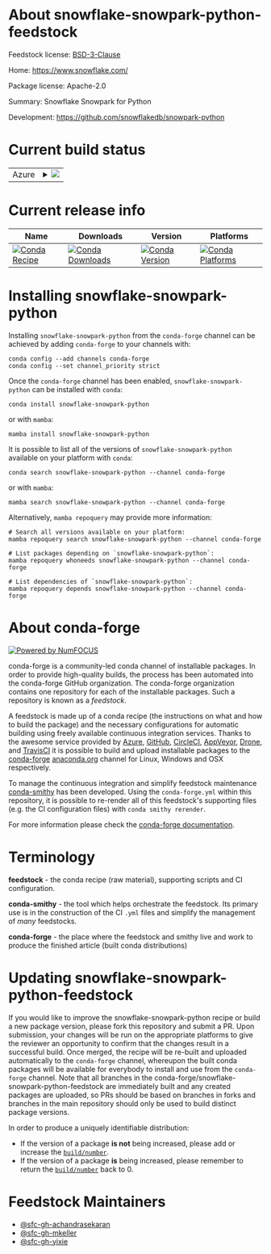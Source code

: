 About snowflake-snowpark-python-feedstock
=========================================

Feedstock license: [BSD-3-Clause](https://github.com/conda-forge/snowflake-snowpark-python-feedstock/blob/main/LICENSE.txt)

Home: https://www.snowflake.com/

Package license: Apache-2.0

Summary: Snowflake Snowpark for Python

Development: https://github.com/snowflakedb/snowpark-python

Current build status
====================


<table>
    
  <tr>
    <td>Azure</td>
    <td>
      <details>
        <summary>
          <a href="https://dev.azure.com/conda-forge/feedstock-builds/_build/latest?definitionId=18138&branchName=main">
            <img src="https://dev.azure.com/conda-forge/feedstock-builds/_apis/build/status/snowflake-snowpark-python-feedstock?branchName=main">
          </a>
        </summary>
        <table>
          <thead><tr><th>Variant</th><th>Status</th></tr></thead>
          <tbody><tr>
              <td>linux_64_python3.10.____cpython</td>
              <td>
                <a href="https://dev.azure.com/conda-forge/feedstock-builds/_build/latest?definitionId=18138&branchName=main">
                  <img src="https://dev.azure.com/conda-forge/feedstock-builds/_apis/build/status/snowflake-snowpark-python-feedstock?branchName=main&jobName=linux&configuration=linux%20linux_64_python3.10.____cpython" alt="variant">
                </a>
              </td>
            </tr><tr>
              <td>linux_64_python3.11.____cpython</td>
              <td>
                <a href="https://dev.azure.com/conda-forge/feedstock-builds/_build/latest?definitionId=18138&branchName=main">
                  <img src="https://dev.azure.com/conda-forge/feedstock-builds/_apis/build/status/snowflake-snowpark-python-feedstock?branchName=main&jobName=linux&configuration=linux%20linux_64_python3.11.____cpython" alt="variant">
                </a>
              </td>
            </tr><tr>
              <td>linux_64_python3.8.____cpython</td>
              <td>
                <a href="https://dev.azure.com/conda-forge/feedstock-builds/_build/latest?definitionId=18138&branchName=main">
                  <img src="https://dev.azure.com/conda-forge/feedstock-builds/_apis/build/status/snowflake-snowpark-python-feedstock?branchName=main&jobName=linux&configuration=linux%20linux_64_python3.8.____cpython" alt="variant">
                </a>
              </td>
            </tr><tr>
              <td>linux_64_python3.9.____cpython</td>
              <td>
                <a href="https://dev.azure.com/conda-forge/feedstock-builds/_build/latest?definitionId=18138&branchName=main">
                  <img src="https://dev.azure.com/conda-forge/feedstock-builds/_apis/build/status/snowflake-snowpark-python-feedstock?branchName=main&jobName=linux&configuration=linux%20linux_64_python3.9.____cpython" alt="variant">
                </a>
              </td>
            </tr><tr>
              <td>osx_64_python3.10.____cpython</td>
              <td>
                <a href="https://dev.azure.com/conda-forge/feedstock-builds/_build/latest?definitionId=18138&branchName=main">
                  <img src="https://dev.azure.com/conda-forge/feedstock-builds/_apis/build/status/snowflake-snowpark-python-feedstock?branchName=main&jobName=osx&configuration=osx%20osx_64_python3.10.____cpython" alt="variant">
                </a>
              </td>
            </tr><tr>
              <td>osx_64_python3.11.____cpython</td>
              <td>
                <a href="https://dev.azure.com/conda-forge/feedstock-builds/_build/latest?definitionId=18138&branchName=main">
                  <img src="https://dev.azure.com/conda-forge/feedstock-builds/_apis/build/status/snowflake-snowpark-python-feedstock?branchName=main&jobName=osx&configuration=osx%20osx_64_python3.11.____cpython" alt="variant">
                </a>
              </td>
            </tr><tr>
              <td>osx_64_python3.8.____cpython</td>
              <td>
                <a href="https://dev.azure.com/conda-forge/feedstock-builds/_build/latest?definitionId=18138&branchName=main">
                  <img src="https://dev.azure.com/conda-forge/feedstock-builds/_apis/build/status/snowflake-snowpark-python-feedstock?branchName=main&jobName=osx&configuration=osx%20osx_64_python3.8.____cpython" alt="variant">
                </a>
              </td>
            </tr><tr>
              <td>osx_64_python3.9.____cpython</td>
              <td>
                <a href="https://dev.azure.com/conda-forge/feedstock-builds/_build/latest?definitionId=18138&branchName=main">
                  <img src="https://dev.azure.com/conda-forge/feedstock-builds/_apis/build/status/snowflake-snowpark-python-feedstock?branchName=main&jobName=osx&configuration=osx%20osx_64_python3.9.____cpython" alt="variant">
                </a>
              </td>
            </tr><tr>
              <td>win_64_python3.10.____cpython</td>
              <td>
                <a href="https://dev.azure.com/conda-forge/feedstock-builds/_build/latest?definitionId=18138&branchName=main">
                  <img src="https://dev.azure.com/conda-forge/feedstock-builds/_apis/build/status/snowflake-snowpark-python-feedstock?branchName=main&jobName=win&configuration=win%20win_64_python3.10.____cpython" alt="variant">
                </a>
              </td>
            </tr><tr>
              <td>win_64_python3.11.____cpython</td>
              <td>
                <a href="https://dev.azure.com/conda-forge/feedstock-builds/_build/latest?definitionId=18138&branchName=main">
                  <img src="https://dev.azure.com/conda-forge/feedstock-builds/_apis/build/status/snowflake-snowpark-python-feedstock?branchName=main&jobName=win&configuration=win%20win_64_python3.11.____cpython" alt="variant">
                </a>
              </td>
            </tr><tr>
              <td>win_64_python3.8.____cpython</td>
              <td>
                <a href="https://dev.azure.com/conda-forge/feedstock-builds/_build/latest?definitionId=18138&branchName=main">
                  <img src="https://dev.azure.com/conda-forge/feedstock-builds/_apis/build/status/snowflake-snowpark-python-feedstock?branchName=main&jobName=win&configuration=win%20win_64_python3.8.____cpython" alt="variant">
                </a>
              </td>
            </tr><tr>
              <td>win_64_python3.9.____cpython</td>
              <td>
                <a href="https://dev.azure.com/conda-forge/feedstock-builds/_build/latest?definitionId=18138&branchName=main">
                  <img src="https://dev.azure.com/conda-forge/feedstock-builds/_apis/build/status/snowflake-snowpark-python-feedstock?branchName=main&jobName=win&configuration=win%20win_64_python3.9.____cpython" alt="variant">
                </a>
              </td>
            </tr>
          </tbody>
        </table>
      </details>
    </td>
  </tr>
</table>

Current release info
====================

| Name | Downloads | Version | Platforms |
| --- | --- | --- | --- |
| [![Conda Recipe](https://img.shields.io/badge/recipe-snowflake--snowpark--python-green.svg)](https://anaconda.org/conda-forge/snowflake-snowpark-python) | [![Conda Downloads](https://img.shields.io/conda/dn/conda-forge/snowflake-snowpark-python.svg)](https://anaconda.org/conda-forge/snowflake-snowpark-python) | [![Conda Version](https://img.shields.io/conda/vn/conda-forge/snowflake-snowpark-python.svg)](https://anaconda.org/conda-forge/snowflake-snowpark-python) | [![Conda Platforms](https://img.shields.io/conda/pn/conda-forge/snowflake-snowpark-python.svg)](https://anaconda.org/conda-forge/snowflake-snowpark-python) |

Installing snowflake-snowpark-python
====================================

Installing `snowflake-snowpark-python` from the `conda-forge` channel can be achieved by adding `conda-forge` to your channels with:

```
conda config --add channels conda-forge
conda config --set channel_priority strict
```

Once the `conda-forge` channel has been enabled, `snowflake-snowpark-python` can be installed with `conda`:

```
conda install snowflake-snowpark-python
```

or with `mamba`:

```
mamba install snowflake-snowpark-python
```

It is possible to list all of the versions of `snowflake-snowpark-python` available on your platform with `conda`:

```
conda search snowflake-snowpark-python --channel conda-forge
```

or with `mamba`:

```
mamba search snowflake-snowpark-python --channel conda-forge
```

Alternatively, `mamba repoquery` may provide more information:

```
# Search all versions available on your platform:
mamba repoquery search snowflake-snowpark-python --channel conda-forge

# List packages depending on `snowflake-snowpark-python`:
mamba repoquery whoneeds snowflake-snowpark-python --channel conda-forge

# List dependencies of `snowflake-snowpark-python`:
mamba repoquery depends snowflake-snowpark-python --channel conda-forge
```


About conda-forge
=================

[![Powered by
NumFOCUS](https://img.shields.io/badge/powered%20by-NumFOCUS-orange.svg?style=flat&colorA=E1523D&colorB=007D8A)](https://numfocus.org)

conda-forge is a community-led conda channel of installable packages.
In order to provide high-quality builds, the process has been automated into the
conda-forge GitHub organization. The conda-forge organization contains one repository
for each of the installable packages. Such a repository is known as a *feedstock*.

A feedstock is made up of a conda recipe (the instructions on what and how to build
the package) and the necessary configurations for automatic building using freely
available continuous integration services. Thanks to the awesome service provided by
[Azure](https://azure.microsoft.com/en-us/services/devops/), [GitHub](https://github.com/),
[CircleCI](https://circleci.com/), [AppVeyor](https://www.appveyor.com/),
[Drone](https://cloud.drone.io/welcome), and [TravisCI](https://travis-ci.com/)
it is possible to build and upload installable packages to the
[conda-forge](https://anaconda.org/conda-forge) [anaconda.org](https://anaconda.org/)
channel for Linux, Windows and OSX respectively.

To manage the continuous integration and simplify feedstock maintenance
[conda-smithy](https://github.com/conda-forge/conda-smithy) has been developed.
Using the ``conda-forge.yml`` within this repository, it is possible to re-render all of
this feedstock's supporting files (e.g. the CI configuration files) with ``conda smithy rerender``.

For more information please check the [conda-forge documentation](https://conda-forge.org/docs/).

Terminology
===========

**feedstock** - the conda recipe (raw material), supporting scripts and CI configuration.

**conda-smithy** - the tool which helps orchestrate the feedstock.
                   Its primary use is in the construction of the CI ``.yml`` files
                   and simplify the management of *many* feedstocks.

**conda-forge** - the place where the feedstock and smithy live and work to
                  produce the finished article (built conda distributions)


Updating snowflake-snowpark-python-feedstock
============================================

If you would like to improve the snowflake-snowpark-python recipe or build a new
package version, please fork this repository and submit a PR. Upon submission,
your changes will be run on the appropriate platforms to give the reviewer an
opportunity to confirm that the changes result in a successful build. Once
merged, the recipe will be re-built and uploaded automatically to the
`conda-forge` channel, whereupon the built conda packages will be available for
everybody to install and use from the `conda-forge` channel.
Note that all branches in the conda-forge/snowflake-snowpark-python-feedstock are
immediately built and any created packages are uploaded, so PRs should be based
on branches in forks and branches in the main repository should only be used to
build distinct package versions.

In order to produce a uniquely identifiable distribution:
 * If the version of a package **is not** being increased, please add or increase
   the [``build/number``](https://docs.conda.io/projects/conda-build/en/latest/resources/define-metadata.html#build-number-and-string).
 * If the version of a package **is** being increased, please remember to return
   the [``build/number``](https://docs.conda.io/projects/conda-build/en/latest/resources/define-metadata.html#build-number-and-string)
   back to 0.

Feedstock Maintainers
=====================

* [@sfc-gh-achandrasekaran](https://github.com/sfc-gh-achandrasekaran/)
* [@sfc-gh-mkeller](https://github.com/sfc-gh-mkeller/)
* [@sfc-gh-yixie](https://github.com/sfc-gh-yixie/)


